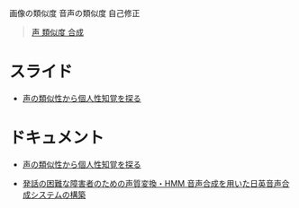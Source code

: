 画像の類似度
音声の類似度
自己修正
> [声 類似度 合成](https://www.google.co.jp/webhp?sourceid=chrome-instant&ion=1&espv=2&ie=UTF-8#q=%E5%A3%B0+%E9%A1%9E%E4%BC%BC%E5%BA%A6+%E5%90%88%E6%88%90)

# スライド
- [声の類似性から個人性知覚を探る](http://basil.is.konan-u.ac.jp/pub/asj201109_slide.pdf)

# ドキュメント
- [声の類似性から個人性知覚を探る](http://basil.is.konan-u.ac.jp/pub/asj201109.pdf)

- [発話の困難な障害者のための声質変換・HMM 音声合成を用いた日英音声合成システムの構築](http://www.splab.net/papers/2008/2008_20.pdf)

